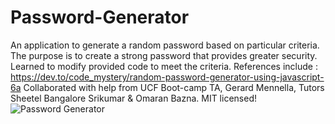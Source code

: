 # Password-Generator
An application to generate a random password based on particular criteria. 
The purpose is to create a strong password that provides greater security.
Learned to modify provided code to meet the criteria.
References include : https://dev.to/code_mystery/random-password-generator-using-javascript-6a
Collaborated with help from UCF Boot-camp TA, Gerard Mennella, Tutors Sheetel Bangalore Srikumar & Omaran Bazna.
MIT licensed!
![Password Generator](https://github.com/Ev3ryTh1ngN1c3/Password-Generator/assets/143395934/735bc659-a791-4d58-8ba9-817e715e17a6)
